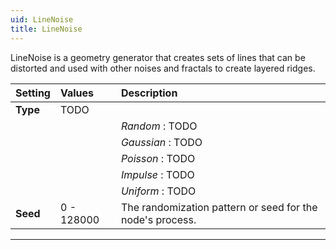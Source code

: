 ```yaml
---
uid: LineNoise
title: LineNoise
---
```


LineNoise is a geometry generator that creates sets of lines that can be distorted and used with other noises and fractals to create layered ridges.

| Setting  | Values     | Description                                               |
| :------- | :--------- | :-------------------------------------------------------- |
| **Type** | TODO       |
|          |            | *Random* : TODO                                           |
|          |            | *Gaussian* : TODO                                         |
|          |            | *Poisson* : TODO                                          |
|          |            | *Impulse* : TODO                                          |
|          |            | *Uniform* : TODO                                          |
| **Seed** | 0 - 128000 | The randomization pattern or seed for the node's process. |




***

<!--examples-->